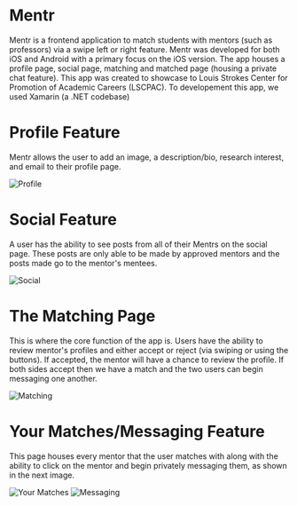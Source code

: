 # Mentr

Mentr is a frontend application to match students with mentors (such as professors) via a swipe left or right feature. Mentr was developed for both iOS and Android with a primary focus on the iOS version. The app houses a profile page, social page, matching and matched page (housing a private chat feature). This app was created to showcase to Louis Strokes Center for Promotion of Academic Careers (LSCPAC). To developement this app, we used Xamarin (a .NET codebase)

# Profile Feature

Mentr allows the user to add an image, a description/bio, research interest, and email to their profile page.

![Profile](https://i.imgur.com/KXYl7d3.png)

# Social Feature

A user has the ability to see posts from all of their Mentrs on the social page. These posts are only able to be made by approved mentors and the posts made go to the mentor's mentees.

![Social](https://i.imgur.com/bC5qQSm.png)

# The Matching Page

This is where the core function of the app is. Users have the ability to review mentor's profiles and either accept or reject (via swiping or using the buttons). If accepted, the mentor will have a chance to review the profile. If both sides accept then we have a match and the two users can begin messaging one another.

![Matching](https://i.imgur.com/ePWAV5M.png)

# Your Matches/Messaging Feature

This page houses every mentor that the user matches with along with the ability to click on the mentor and begin privately messaging them, as shown in the next image.

![Your Matches](https://i.imgur.com/EVDWf83.png) ![Messaging](https://i.imgur.com/7KVzsS8.png)
